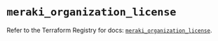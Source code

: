# `meraki_organization_license`

Refer to the Terraform Registry for docs: [`meraki_organization_license`](https://registry.terraform.io/providers/ciscodevnet/meraki/1.7.1/docs/resources/organization_license).
